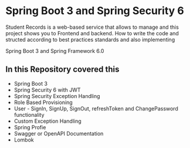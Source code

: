 # Spring Boot 3 and Spring Security 6
Student Records is a web-based service that allows to manage and this project shows you to Frontend and backend.
How to write the code and structed according to best practices standards and also implementing

Spring Boot 3 and Spring Framework 6.0
## In this Repository covered this
* Spring Boot 3
* Spring Security 6 with JWT
* Spring Security Exception Handling
* Role Based Provisioning
* User - SignIn, SignUp, SignOut, refreshToken and ChangePassword functionality 
* Custom Exception Handling
* Spring Profie
* Swagger or OpenAPI Documentation
* Lombok
